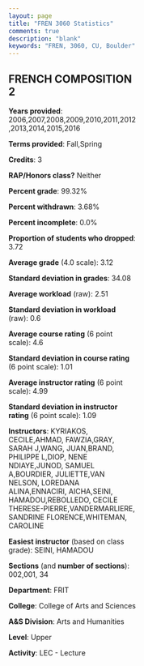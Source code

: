 ```yaml
---
layout: page
title: "FREN 3060 Statistics"
comments: true
description: "blank"
keywords: "FREN, 3060, CU, Boulder"
--- 
```

<head>
<script src="https://ajax.googleapis.com/ajax/libs/jquery/2.1.3/jquery.min.js"></script>
<script src="https://dl.dropboxusercontent.com/s/pc42nxpaw1ea4o9/highcharts.js?dl=0"></script>
<!-- <script src="../assets/js/highcharts.js"></script> -->
<style type="text/css">@font-face {
	font-family: "Bebas Neue";
	src: url(https://www.filehosting.org/file/details/544349/BebasNeue%20Regular.otf) format("opentype");
	}
	h1.Bebas { 
		font-family: "Bebas Neue", Verdana, Tahoma;
	}
</style>
</head>
<body>
	<div id="container" style="float: right; width: 45%; height: 88%; margin-left: 2.5%; margin-right: 2.5%;"></div>
	<script language="JavaScript">
		$(document).ready(function() {
		var chart = {type: 'column'};
		var title = {text: 'Grade Distribution'};
		var xAxis = {categories: ['A','B','C','D','F'],crosshair: true};
		var yAxis = {min: 0,title: {text: 'Percentage'}};
		var tooltip = {headerFormat: '<center><b><span style="font-size:20px">{point.key}</span></b></center>',
		               pointFormat: '<td style="padding:0"><b>{point.y:.1f}%</b></td>',
		               footerFormat: '</table>',shared: true,useHTML: true};
		var plotOptions = {column: {pointPadding: 0.0,borderWidth: 0}};  
		var credits = {enabled: false};var series= [{name: 'Percent',data: [37.85,45.83,11.87,2.41,2.04,]}];
		var json = {};
		json.chart = chart;
		json.title = title;
		json.tooltip = tooltip;
		json.xAxis = xAxis;
		json.yAxis = yAxis;  
		json.series = series;
		json.plotOptions = plotOptions;  
		json.credits = credits;
		$('#container').highcharts(json);
	});
	</script>
</body>
			   
## FRENCH COMPOSITION 2

**Years provided**: 2006,2007,2008,2009,2010,2011,2012,2013,2014,2015,2016

**Terms provided**: Fall,Spring

**Credits**: 3

**RAP/Honors class?** Neither

**Percent grade**: 99.32%

**Percent withdrawn**: 3.68%

**Percent incomplete**: 0.0%

**Proportion of students who dropped**: 3.72

**Average grade** (4.0 scale): 3.12

**Standard deviation in grades**: 34.08

**Average workload** (raw): 2.51

**Standard deviation in workload** (raw): 0.6

**Average course rating** (6 point scale): 4.6

**Standard deviation in course rating** (6 point scale): 1.01

**Average instructor rating** (6 point scale): 4.99

**Standard deviation in instructor rating** (6 point scale): 1.09

**Instructors**: KYRIAKOS, CECILE,AHMAD, FAWZIA,GRAY, SARAH J,WANG, JUAN,BRAND, PHILIPPE L,DIOP, NENE NDIAYE,JUNOD, SAMUEL A,BOURDIER, JULIETTE,VAN NELSON, LOREDANA ALINA,ENNACIRI, AICHA,SEINI, HAMADOU,REBOLLEDO, CECILE THERESE-PIERRE,VANDERMARLIERE, SANDRINE FLORENCE,WHITEMAN, CAROLINE

**Easiest instructor** (based on class grade): SEINI, HAMADOU

**Sections** (and **number of sections**): 002,001, 34

**Department**: FRIT

**College**: College of Arts and Sciences

**A&S Division**: Arts and Humanities

**Level**: Upper

**Activity**: LEC - Lecture